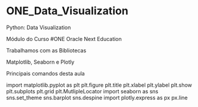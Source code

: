 # ONE_Data_Visualization
Python: Data Visualization

Módulo do Curso #ONE Oracle Next Education

Trabalhamos com as Bibliotecas

Matplotlib, Seaborn e Plotly

Principais comandos desta aula

import matplotlib.pyplot as plt
plt.figure
plt.title
plt.xlabel
plt.ylabel
plt.show
plt.subplots
plt.grid
plt.MutlipleLocator
import seaborn as sns
sns.set_theme
sns.barplot
sns.despine
import plotly.express as px
px.line
